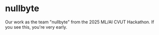 # nullbyte
Our work as the team "nullbyte" from the 2025 ML/AI CVUT Hackathon.
If you see this, you're very early.
